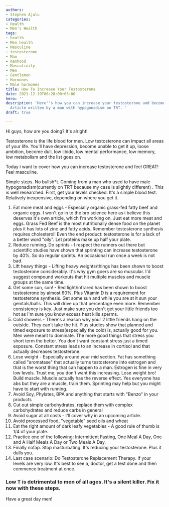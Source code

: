 ```yaml
---
authors:
- Stephen Ajulu
categories:
- Health
- Men's Health
tags:
- health
- Men health
- Masculine
- testosterone
- Man
- manhood
- Masculinity
- Men
- Gentlemen
- Hormones
- Male hormones
title: How To Increase Your Testosterone
date: 2021-12-19T06:28:00+03:00
hero: ''
description: 'Here''s how you can increase your testosterone and become more masculine.
  Article written by a man with hypogonadism on TRT. '
draft: true

---
```

Hi guys, how are you doing? It's alright!

Testosterone is the life blood for men. Low testosterone can impact all areas of your life. You'll have depression, become unable to get it up, loose ambition, become dull, low libido, low mental performance, low memory, low metabolism and the list goes on.

Today i want to cover how you can increase testosterone and feel GREAT! Feel masculine.

Simple steps. No bullsh*t. Coming from a man who used to have male hypogonadism(currently on TRT because my case is slightly different) . This is well researched. First, get your levels checked. It's a simple blood test. Relatively inexpensive, depending on where you get it.

 1. Eat more meat and eggs - Especially organic grass-fed fatty beef and organic eggs. I won't go in to the bro science here as i believe this deserves it's own article, which I'm working on. Just eat more meat and eggs. Grass Fed Beef is the most nutritionally dense food on the planet plus it has lots of zinc and fatty acids. Remember testosterone synthesis requires cholesterol! Even the end product: testosterone is for a lack of a better word "oily". Let proteins make up half your plate.
 2. Reduce running. Do sprints - I respect the runners out there but scientific studies have shown that sprinting can increase testosterone by 40%. So do regular sprints. An occasional run once a week is not bad.
 3. Lift heavy things - Lifting heavy weights/things has been shown to boost testosterone considerably. It's why gym goers are so muscular. I'd suggest compound workouts that hit multiple muscles and muscle groups at the same time.
 4. Get some sun, son! - Red light/infrared has been shown to boost testosterone by almost 60%. Plus Vitamin D is a requirement for testosterone synthesis. Get some sun and while you are at it sun your genitals/balls. This will drive up that percentage even more. Remember consistency is key. Just make sure you don't get your little friends too hot as I'm sure you know excess heat kills sperms.
 5. Cold showers - There's a reason why your 2 little friends hang on the outside. They can't take the hit. Plus studies show that planned and timed exposure to stress(especially the cold) is, actually good for you. Men were meant to dominate. The more good things that stress you short term the better. You don't want constant stress just a timed exposure. Constant stress leads to an increase in cortisol and that actually decreases testosterone.
 6. Lose weight - Especially around your mid section. Fat has something called "aromatase" that actually turns testosterone into estrogen and that is the worst thing that can happen to a man. Estrogen is fine in very low levels. Trust me, you don't want this increasing. Lose weight bro! Build muscle. Muscle actually has the reverse effect. Yes everyone has abs but they are a muscle, train them. Sprinting may help but you might have to start with running.
 7. Avoid Soy, Phylates, BPA and anything that starts with "Benzo" in your products
 8. Cut out simple carbohydrates, replace them with complex carbohydrates and reduce carbs in general
 9. Avoid sugar at all costs - I'll cover why in an upcoming article.
10. Avoid processed food, "vegetable" seed oils and wheat
11. Eat the right amount of dark leafy vegetables - A good rule of thumb is 1/4 of your plate.
12. Practice one of the following: Intermittent Fasting, One Meal A Day, One and A Half Meals A Day or Two Meals A Day.
13. Finally nofap. Stop masturbating.  It's reducing your testosterone. Plus it dulls you.
14. Last case scenario: Do Testosterone Replacement Therapy. If your levels are very low. It's best to see a, doctor, get a test done and then commence treatment at once.

### Low T is detrimental to men of all ages. It's a silent killer. Fix it now with these steps.

Have a great day men! 